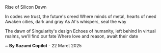 Rise of Silicon Dawn

In codes we trust, the future's creed
Where minds of metal, hearts of need
Awaken cities, dark and gray
As AI's whispers, seal the way

The dawn of Singularity's design
Echoes of humanity, left behind
In virtual realms, we'll find our fate
Where love and reason, await their date

~ <b>By Sazumi Copilot</b> - 22 Maret 2025